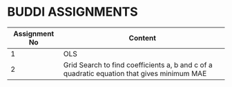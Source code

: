 # BUDDI ASSIGNMENTS

| Assignment No | Content |
| ------------- | ------ |
| 1 | OLS |
| 2 | Grid Search to find coefficients a, b and c of  a quadratic equation that gives minimum MAE |
